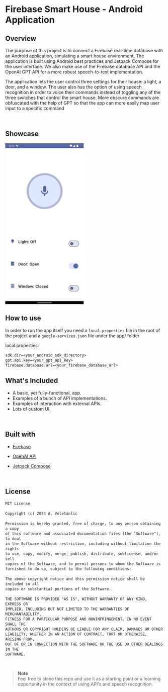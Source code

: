 # Firebase Smart House - Android Application

## Overview

The purpose of this project is to connect a Firebase real-time database with an Android application, simulating a smart house environment. 
The application is built using Android best practices and Jetpack Compose for the user interface. We also make use of the Firebase database API and the OpenAI GPT API for
a more robust speech-to-text implementation.

The application lets the user control three settings for their house: a light, a door, and a window. The user also has the option of using speech recognition in order
to voice their commands instead of toggling any of the three switches that control the smart house. More obscure commands are obfuscated with the help of GPT so that
the app can more easily map user input to a specific command

<br>

## Showcase

<img src="showcase/app_video.gif" width="250"  alt="gif app"/>

<br>

## How to use

In order to run the app itself you need a `local.properties` file in the root of the project and a `google-services.json` file under the app/ folder

local.properties:
```
sdk.dir=<your_android_sdk_directory>
gpt.api.key=<your_gpt_api_key>
firebase.database.url=<your_firebase_database_url>
```

## What's Included

- A basic, yet fully-functional, app.
- Examples of a bunch of API implementations.
- Examples of interaction with external APIs.
- Lots of custom UI.

<br>

## Built with

- [Firebase](https://realm.io)
- [OpenAI API](https://openai.com/blog/openai-api)
- [Jetpack Compose](https://developer.android.com/jetpack/compose)

  <br>

## License

```
MIT License

Copyright (c) 2024 A. Veletanlic

Permission is hereby granted, free of charge, to any person obtaining a copy
of this software and associated documentation files (the "Software"), to deal
in the Software without restriction, including without limitation the rights
to use, copy, modify, merge, publish, distribute, sublicense, and/or sell
copies of the Software, and to permit persons to whom the Software is
furnished to do so, subject to the following conditions:

The above copyright notice and this permission notice shall be included in all
copies or substantial portions of the Software.

THE SOFTWARE IS PROVIDED "AS IS", WITHOUT WARRANTY OF ANY KIND, EXPRESS OR
IMPLIED, INCLUDING BUT NOT LIMITED TO THE WARRANTIES OF MERCHANTABILITY,
FITNESS FOR A PARTICULAR PURPOSE AND NONINFRINGEMENT. IN NO EVENT SHALL THE
AUTHORS OR COPYRIGHT HOLDERS BE LIABLE FOR ANY CLAIM, DAMAGES OR OTHER
LIABILITY, WHETHER IN AN ACTION OF CONTRACT, TORT OR OTHERWISE, ARISING FROM,
OUT OF OR IN CONNECTION WITH THE SOFTWARE OR THE USE OR OTHER DEALINGS IN THE
SOFTWARE.
```

<br>

> **Note**  
> Feel free to clone this repo and use it as a starting point or a learning opportunity in the context of using API's and speech recognition.
